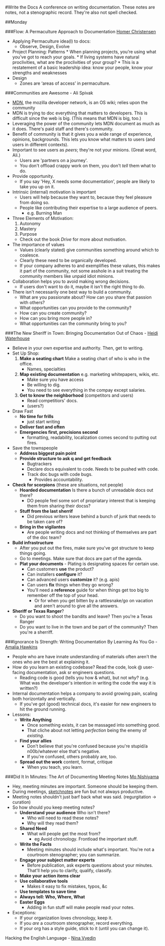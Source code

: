 #Write the Docs
A conference on writing documentation.
These notes are notes, not a stenographic record. They're also not spell checked.

##Monday

###Flow: A Permaculture Approach to Documentation [Homer Christensen](http://homerchristensen.com)

* Applying Permaculture idea(l) to docs:
    * Observe, Design, Evolve
* Project Planning: Patterns
      * When planning projects, you’re using what you’ve got to reach your goals.
      * If living systems have natural proclivities, what are the proclivities of your group?
           * This is a restatement of a basic leadership idea: know your people, know your strengths and weaknesses
* Design
     * Zones are ‘areas of access’ in permaculture.

###Communities are Awesome - Ali Spivak

* [MDN](https://developer.mozilla.org/en-US/), the mozilla developer network, is an OS wiki; relies upon the community
* MDN is trying to doc everything that matters to developers. This is difficult since the web is big. (This means that MDN is big, too.)
* Leveraging the power of the community lets MDN document as much as it does. There's paid staff and there's community.
* Benefit of community is that it gives you a wide range of experience, opinions, backgrounds. This lets you know what matters to users (and users in different contexts).
* Important to see users as _peers_; they're not your minions. (Great word, Ali.)
    * Users are 'partners on a journey'.
    * You don't offload crappy work on them, you don't _tell_ them what to do.
* Provide opportunity.
    * If you say 'Hey, X needs some documentation', people are likely to take you up on it.
* Intrinsic (internal) motivation is important
    * Users will help because they want to, because they feel pleasure from doing so.
    * People like contributing their expertise to a large audience of peers.
        * e.g. Burning Man
* Three Elements of Motivation:
    1. Autonomy
    2. Mastery
    3. Purpose
    * Check out the book _Drive_ for more about motivation.
* The importance of values
    * Values (clearly stated) give communities something around which to coalesce.
    * Clearly these need to be organically developed.
    * If your company adheres to and exemplifies these values, this makes it part of the community, not some asshole in a suit treating the community members like unpaid idiot minions.
* Collaboration helps you to avoid making wrong decisions.
    * If users don't want to do it, maybe it isn't the right thing to do.
* There isn't necessarily one best way to build a community.
    * What are you passionate about? How can you share that passion with others?
    * What opportunities can you provide to the community?
    * How can you create community?
    * How can you bring more people in?
    * What opportunities can the community bring to you?

###The New Sheriff in Town: Bringing Documentation Out of Chaos - [Heidi Waterhouse](http://twitter.com/wiredferret)

* Believe in your own expertise and authority. Then, get to writing.
* Set Up Shop:
    1. **Make a seating chart** Make a seating chart of who is who in the office.
        * Names, specialties
    2. **Map existing documentation** e.g. marketing whitepapers, wikis, etc.
        * Make sure you have access
        * Be willing to dig.
        * You need to see everything in the compay except salaries.
    3. **Get to know the neighborhood** (competitors and users)
        * Read competitiors' docs.
        * (users?)
* Draw Fast
    * **No time for frills**
        * just start writing
    * **Deliver fast and often**
    * **Emergencies first, precisions second**
        * formatting, readability, localization comes second to putting out fires.
* Save the townspeople
    * **Address biggest pain point**
    * **Provide structure to ask q and get feedback**
        * Bugtrackers
        * Declare docs equivalent to code. Needs to be pushed with code.
        * Track doc bugs with code bugs.
            * Provides accountability.
* **Check for scorpions** (these are situations, not people)
    * **Hoarded documentation** Is there a bunch of unreadable docs out there?
        * DO people feel some sort of propriatary interest that is keeping them from sharing their docss?
    * **Stuff from the last sherrif**
        * Did previous writers leave behind a bunch of junk that needs to be taken care of?
    * **Bring in the vigilantes**
        * Are people writing docs and not thinking of themselves are part of the doc team?
* **Build infrastructure**
    * After you put out the fires, make sure you've got structure to keep things going.
    * Go to meetings. Make sure that docs are part of the agenda.
    * **Plat your documents** - Plating is designating spaces for certain use.
        * Can customers **use** the product?
        * Can installers **configure** it?
        * Can advanced users **customize** it? (e.g. apis)
        * Can users **fix** things when they go wrong?
        * You'll need a **reference** guide for when things get too big to remember off the top of your head.
            * Or for when you get bitten by a rattlesnake/go on vacation and aren't around to give all the answers.
* **Sheriff or Texas Ranger**?
    * Do you want to shoot the bandits and leave? Then you're a Texas Ranger
    * Do you want to live in the town and be part of the community? Then you're a sherriff.

###Ignorance Is Strength: Writing Documentation By Learning As You Go - [Amalia Hawkins](https://twitter.com/starsseldomseen)

* People who are have innate understanding of materials often aren't the ones who are the best at explaining it.
* How do you learn an existing codebase? Read the code, look @ user-facing documentation, ask sr engineers questions.
    * Reading code is good (tells you how & what), but not _why_? (e.g. What was the developer's intention in writing the code the way it is written?)
* Internal documentation helps a company to avoid growing pain, scaling both horizontally and vertically.
    * If you've got (good) technical docs, it's easier for new engineers to hit the ground running.
* Lessons:
    * **Write Anything**
        * Once something exists, it can be massaged into something good.
        * That cliche about not letting _perfection_ being the enemy of _existing_.
    * **Find your allies**
        * Don't believe that you're confused because you're stupid/a n00b/whatever else that's negative.
        * If you're confused, others probably are, too.
    * **Spread out the work** content, format, critique
        * When you teach, you learn.

###Did It In Minutes: The Art of Documenting Meeting Notes [Mo Nishiyama](http://twitter.com/synthcat)

* Hey, meeting minutes are important. Someone should be keeping them.
* During meetings, [sketchnotes](http://rohdesign.com/book/) are fun but not always productive.
* Meeting notes shouldn't just barf back what was said. (regurgitation -> curation)
* So how should you keep meeting notes?
    * **Understand your audience** Who isn't there?
        * Who will need to read these notes?
        * Why will they read them?
    * **Shared Need**
        * What will people get the most from?
            * eg Avoid chronology. Frontload the important stuff.
    * **Write the Facts**
        * Meeting minutes should include what's important. You're not a courtroom stenographer; you can summarize.
    * **Engage your subject matter experts**
        * Before publication, ask experts questions about your minutes. That'll help you to clarify, qualify, classify.
    * **Make your action items clear**
    * **Use collaborative tools**
        * Makes it easy to fix mistakes, typos, &c
    * **Use templates to save time**
    * **Always tell: Who, Where, What**
    * **Easter Eggs**
        * Adding in fun stuff will make people read your notes.
* Exceptions:
    * If your organization loves chronology, keep it.
    * If you _are_ a courtroom stenographer, record everything.
    * If your org has a style guide, stick to it (until you can change it).

Hacking the English Language - [Nina Vyedin]()